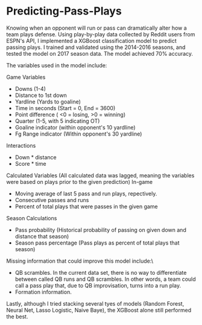 # Predicting-Pass-Plays
Knowing when an opponent will run or pass can dramatically alter how a team plays defense. Using play-by-play data collected by Reddit users from ESPN's API, I implemented a XGBoost classification model to predict passing plays. I trained and validated using the 2014-2016 seasons, and tested the model on 2017 season data. The model achieved 70% accuracy. 

The variables used in the model include:

Game Variables
- Downs (1-4)
- Distance to 1st down
- Yardline (Yards to goaline)
- Time in seconds (Start = 0, End = 3600)
- Point difference ( <0 = losing, >0 = winning)
- Quarter (1-5, with 5 indicating OT)
- Goaline indicator (within opponent's 10 yardline)
- Fg Range indicator (Within opponent's 30 yardline)

Interactions
- Down * distance
- Score * time

Calculated Variables (All calculated data was lagged, meaning the variables were based on plays prior to the given prediction) 
In-game 
- Moving average of last 5 pass and run plays, repectively. 
- Consecutive passes and runs
- Percent of total plays that were passes in the given game

Season Calculations
- Pass probability (Historical probability of passing on given down and distance that season)
- Season pass percentage (Pass plays as percent of total plays that season)

Missing information that could improve this model include:\
- QB scrambles. In the current data set, there is no way to differentiate between called QB runs and QB scrambles. In other words, a team could call a pass play that, due to QB improvisation, turns into a run play.  
- Formation information.

Lastly, although I tried stacking several tyes of models (Random Forest, Neural Net, Lasso Logistic, Naive Baye), the XGBoost alone still performed the best. 
